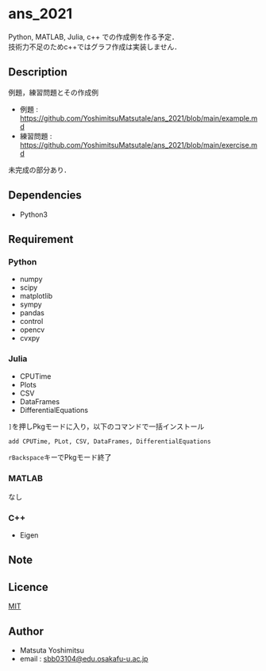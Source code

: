 # ans_2021
Python, MATLAB, Julia, c++ での作成例を作る予定．  
技術力不足のためc++ではグラフ作成は実装しません．  


## Description
例題，練習問題とその作成例

* 例題 : <https://github.com/YoshimitsuMatsutaIe/ans_2021/blob/main/example.md>
* 練習問題 : <https://github.com/YoshimitsuMatsutaIe/ans_2021/blob/main/exercise.md>

未完成の部分あり．

## Dependencies

* Python3  

## Requirement

### Python
* numpy
* scipy
* matplotlib
* sympy
* pandas
* control
* opencv
* cvxpy

### Julia
* CPUTime
* Plots
* CSV
* DataFrames
* DifferentialEquations
  
`]`を押しPkgモードに入り，以下のコマンドで一括インストール
```julia
add CPUTime, PLot, CSV, DataFrames, DifferentialEquations
```
`rBackspace`キーでPkgモード終了

### MATLAB
なし

### C++
* Eigen

## Note

## Licence

[MIT](https://github.com/YoshimitsuMatsutaIe/ans_2021/blob/main/LICENSE)

## Author

* Matsuta Yoshimitsu
* email : <sbb03104@edu.osakafu-u.ac.jp>

